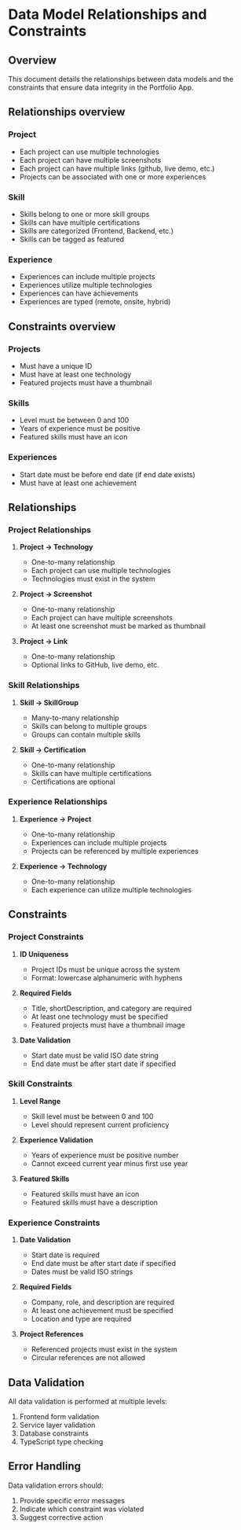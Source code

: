 # Data Model Relationships and Constraints

## Overview

This document details the relationships between data models and the constraints that ensure data integrity in the Portfolio App.

## Relationships overview

### Project

- Each project can use multiple technologies
- Each project can have multiple screenshots
- Each project can have multiple links (github, live demo, etc.)
- Projects can be associated with one or more experiences

### Skill

- Skills belong to one or more skill groups
- Skills can have multiple certifications
- Skills are categorized (Frontend, Backend, etc.)
- Skills can be tagged as featured

### Experience

- Experiences can include multiple projects
- Experiences utilize multiple technologies
- Experiences can have achievements
- Experiences are typed (remote, onsite, hybrid)

## Constraints overview

### Projects

- Must have a unique ID
- Must have at least one technology
- Featured projects must have a thumbnail

### Skills

- Level must be between 0 and 100
- Years of experience must be positive
- Featured skills must have an icon

### Experiences

- Start date must be before end date (if end date exists)
- Must have at least one achievement

## Relationships

### Project Relationships

1. **Project → Technology**
   - One-to-many relationship
   - Each project can use multiple technologies
   - Technologies must exist in the system

2. **Project → Screenshot**
   - One-to-many relationship
   - Each project can have multiple screenshots
   - At least one screenshot must be marked as thumbnail

3. **Project → Link**
   - One-to-many relationship
   - Optional links to GitHub, live demo, etc.

### Skill Relationships

1. **Skill → SkillGroup**
   - Many-to-many relationship
   - Skills can belong to multiple groups
   - Groups can contain multiple skills

2. **Skill → Certification**
   - One-to-many relationship
   - Skills can have multiple certifications
   - Certifications are optional

### Experience Relationships

1. **Experience → Project**
   - One-to-many relationship
   - Experiences can include multiple projects
   - Projects can be referenced by multiple experiences

2. **Experience → Technology**
   - One-to-many relationship
   - Each experience can utilize multiple technologies

## Constraints

### Project Constraints

1. **ID Uniqueness**
   - Project IDs must be unique across the system
   - Format: lowercase alphanumeric with hyphens

2. **Required Fields**
   - Title, shortDescription, and category are required
   - At least one technology must be specified
   - Featured projects must have a thumbnail image

3. **Date Validation**
   - Start date must be valid ISO date string
   - End date must be after start date if specified

### Skill Constraints

1. **Level Range**
   - Skill level must be between 0 and 100
   - Level should represent current proficiency

2. **Experience Validation**
   - Years of experience must be positive number
   - Cannot exceed current year minus first use year

3. **Featured Skills**
   - Featured skills must have an icon
   - Featured skills must have a description

### Experience Constraints

1. **Date Validation**
   - Start date is required
   - End date must be after start date if specified
   - Dates must be valid ISO strings

2. **Required Fields**
   - Company, role, and description are required
   - At least one achievement must be specified
   - Location and type are required

3. **Project References**
   - Referenced projects must exist in the system
   - Circular references are not allowed

## Data Validation

All data validation is performed at multiple levels:

1. Frontend form validation
2. Service layer validation
3. Database constraints
4. TypeScript type checking

## Error Handling

Data validation errors should:

1. Provide specific error messages
2. Indicate which constraint was violated
3. Suggest corrective action
